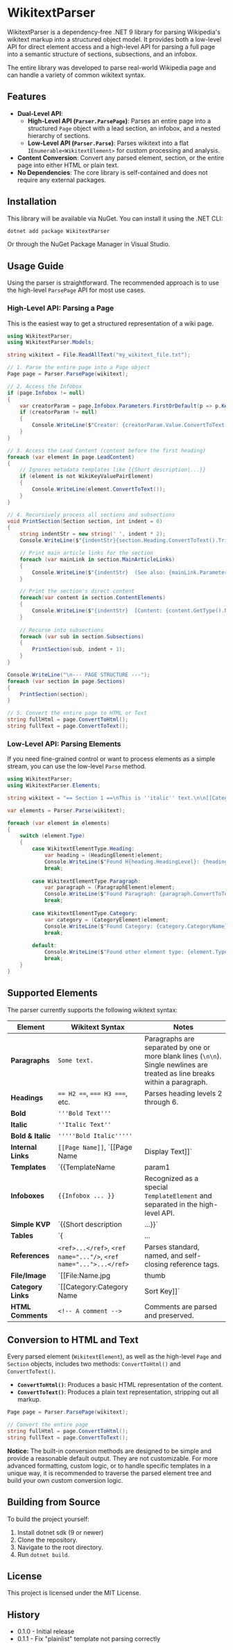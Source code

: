 # WikitextParser

WikitextParser is a dependency-free .NET 9 library for parsing Wikipedia's wikitext markup into a structured object model. It provides both a low-level API for direct element access and a high-level API for parsing a full page into a semantic structure of sections, subsections, and an infobox.

The entire library was developed to parse real-world Wikipedia page and can handle a variety of common wikitext syntax.

## Features

- **Dual-Level API**:
    - **High-Level API (`Parser.ParsePage`)**: Parses an entire page into a structured `Page` object with a lead section, an infobox, and a nested hierarchy of sections.
    - **Low-Level API (`Parser.Parse`)**: Parses wikitext into a flat `IEnumerable<WikitextElement>` for custom processing and analysis.
- **Content Conversion**: Convert any parsed element, section, or the entire page into either HTML or plain text.
- **No Dependencies**: The core library is self-contained and does not require any external packages.

## Installation

This library will be available via NuGet. You can install it using the .NET CLI:

```bash
dotnet add package WikitextParser
```

Or through the NuGet Package Manager in Visual Studio.

## Usage Guide

Using the parser is straightforward. The recommended approach is to use the high-level `ParsePage` API for most use cases.

### High-Level API: Parsing a Page

This is the easiest way to get a structured representation of a wiki page.

```csharp
using WikitextParser;
using WikitextParser.Models;

string wikitext = File.ReadAllText("my_wikitext_file.txt");

// 1. Parse the entire page into a Page object
Page page = Parser.ParsePage(wikitext);

// 2. Access the Infobox
if (page.Infobox != null)
{
    var creatorParam = page.Infobox.Parameters.FirstOrDefault(p => p.Key == "creator");
    if (creatorParam != null)
    {
        Console.WriteLine($"Creator: {creatorParam.Value.ConvertToText()}");
    }
}

// 3. Access the Lead Content (content before the first heading)
foreach (var element in page.LeadContent)
{
    // Ignores metadata templates like {{Short description|...}}
    if (element is not WikiKeyValuePairElement)
    {
        Console.WriteLine(element.ConvertToText());
    }
}

// 4. Recursively process all sections and subsections
void PrintSection(Section section, int indent = 0)
{
    string indentStr = new string(' ', indent * 2);
    Console.WriteLine($"{indentStr}{section.Heading.ConvertToText().Trim()}");

    // Print main article links for the section
    foreach (var mainLink in section.MainArticleLinks)
    {
        Console.WriteLine($"{indentStr}  (See also: {mainLink.Parameters.First().Value.ConvertToText()})");
    }

    // Print the section's direct content
    foreach(var content in section.ContentElements)
    {
        Console.WriteLine($"{indentStr}  [Content: {content.GetType().Name}]");
    }
    
    // Recurse into subsections
    foreach (var sub in section.Subsections)
    {
        PrintSection(sub, indent + 1);
    }
}

Console.WriteLine("\n--- PAGE STRUCTURE ---");
foreach (var section in page.Sections)
{
    PrintSection(section);
}

// 5. Convert the entire page to HTML or Text
string fullHtml = page.ConvertToHtml();
string fullText = page.ConvertToText();
```

### Low-Level API: Parsing Elements

If you need fine-grained control or want to process elements as a simple stream, you can use the low-level `Parse` method.

```csharp
using WikitextParser;
using WikitextParser.Elements;

string wikitext = "== Section 1 ==\nThis is ''italic'' text.\n\n[[Category:My Category]]";

var elements = Parser.Parse(wikitext);

foreach (var element in elements)
{
    switch (element.Type)
    {
        case WikitextElementType.Heading:
            var heading = (HeadingElement)element;
            Console.WriteLine($"Found H{heading.HeadingLevel}: {heading.ConvertToText().Trim()}");
            break;
            
        case WikitextElementType.Paragraph:
            var paragraph = (ParagraphElement)element;
            Console.WriteLine($"Found Paragraph: {paragraph.ConvertToText().Trim()}");
            break;
            
        case WikitextElementType.Category:
            var category = (CategoryElement)element;
            Console.WriteLine($"Found Category: {category.CategoryName}");
            break;
            
        default:
            Console.WriteLine($"Found other element type: {element.Type}");
            break;
    }
}
```

## Supported Elements

The parser currently supports the following wikitext syntax:

| Element | Wikitext Syntax | Notes |
|---|---|---|
| **Paragraphs** | `Some text.` | Paragraphs are separated by one or more blank lines (`\n\n`). Single newlines are treated as line breaks within a paragraph. |
| **Headings** | `== H2 ==`, `=== H3 ===`, etc. | Parses heading levels 2 through 6. |
| **Bold** | `'''Bold Text'''` | |
| **Italic** | `''Italic Text''` | |
| **Bold & Italic**| `'''''Bold Italic'''''` | |
| **Internal Links** | `[[Page Name]]`, `[[Page Name|Display Text]]` | |
| **Templates** | `{{TemplateName|param1|key=value}}` | Supports named and positional parameters, as well as nested templates. |
| **Infoboxes** | `{{Infobox ... }}` | Recognized as a special `TemplateElement` and separated in the high-level API. |
| **Simple KVP** | `{{Short description|...}}` | Simple single-line templates are parsed as `WikiKeyValuePairElement`. |
| **Tables** | `{| ... |}` | Supports table attributes, rows (`|-`), headers (`!`), cells (`|`), and cell attributes. |
| **References** | `<ref>...</ref>`, `<ref name="..."/>`, `<ref name="...">...</ref>` | Parses standard, named, and self-closing reference tags. |
| **File/Image** | `[[File:Name.jpg|thumb|caption]]` | Parses filename, options (like `thumb`, `right`, `220px`), and the final caption. |
| **Category Links**| `[[Category:Category Name|Sort Key]]` | Parsed as distinct `CategoryElement` objects. |
| **HTML Comments**| `<!-- A comment -->` | Comments are parsed and preserved. |

## Conversion to HTML and Text

Every parsed element (`WikitextElement`), as well as the high-level `Page` and `Section` objects, includes two methods: `ConvertToHtml()` and `ConvertToText()`.

- **`ConvertToHtml()`**: Produces a basic HTML representation of the content.
- **`ConvertToText()`**: Produces a plain text representation, stripping out all markup.

```csharp
Page page = Parser.ParsePage(wikitext);

// Convert the entire page
string fullHtml = page.ConvertToHtml();
string fullText = page.ConvertToText();
```

**Notice:** The built-in conversion methods are designed to be simple and provide a reasonable default output.
They are not customizable. 
For more advanced formatting, custom logic, or to handle specific templates in a unique way, 
it is recommended to traverse the parsed element tree and build your own custom conversion logic.


## Building from Source

To build the project yourself:

1.  Install dotnet sdk (9 or newer)
2.  Clone the repository.
3.  Navigate to the root directory.
4.  Run `dotnet build`.

## License

This project is licensed under the MIT License.

## History

- 0.1.0 - Initial release
- 0.1.1 - Fix "plainlist" template not parsing correctly